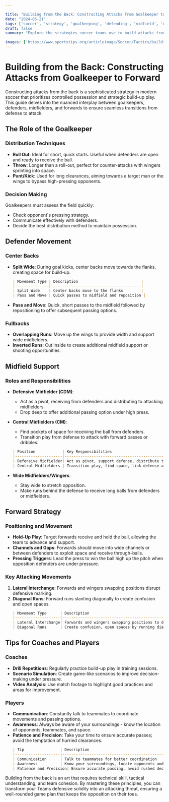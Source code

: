 ```yaml
---

title: "Building from the Back: Constructing Attacks from Goalkeeper to Forward"
date: "2024-05-21"
tags: ['soccer', 'strategy', 'goalkeeping', 'defending', 'midfield', 'coaching', 'attacking', 'team dynamics', 'player development']
draft: false
summary: "Explore the strategies soccer teams use to build attacks from the goalkeeper, through the defenders, and into the forward positions to create goal-scoring opportunities."

images: ['https://www.sportstips.org/articleimage/Soccer/Tactics/building_from_the_back_constructing_attacks_from_goalkeeper_to_forward.webp']
---
```


# Building from the Back: Constructing Attacks from Goalkeeper to Forward

Constructing attacks from the back is a sophisticated strategy in modern soccer that prioritizes controlled possession and strategic build-up play. This guide delves into the nuanced interplay between goalkeepers, defenders, midfielders, and forwards to ensure seamless transitions from defense to attack. 

## The Role of the Goalkeeper

### Distribution Techniques

- **Roll Out**: Ideal for short, quick starts. Useful when defenders are open and ready to receive the ball.
- **Throw**: Longer than a roll-out, perfect for counter-attacks with wingers sprinting into space.
- **Punt/Kick**: Used for long clearances, aiming towards a target man or the wings to bypass high-pressing opponents.

### Decision Making

Goalkeepers must assess the field quickly:
- Check opponent's pressing strategy.
- Communicate effectively with defenders.
- Decide the best distribution method to maintain possession.

## Defender Movement

### Center Backs

- **Split Wide**: During goal kicks, center backs move towards the flanks, creating space for build-up.
    ```markdown
    | Movement Type | Description                            |
    |---------------|----------------------------------------|
    | Split Wide    | Center backs move to the flanks        |
    | Pass and Move | Quick passes to midfield and reposition |
    ```

- **Pass and Move**: Quick, short passes to the midfield followed by repositioning to offer subsequent passing options.

### Fullbacks

- **Overlapping Runs**: Move up the wings to provide width and support wide midfielders.
- **Inverted Runs**: Cut inside to create additional midfield support or shooting opportunities.

## Midfield Support

### Roles and Responsibilities

- **Defensive Midfielder (CDM)**:
    - Act as a pivot, receiving from defenders and distributing to attacking midfielders.
    - Drop deep to offer additional passing option under high press.

- **Central Midfielders (CM)**:
    - Find pockets of space for receiving the ball from defenders.
    - Transition play from defense to attack with forward passes or dribbles.

    ```markdown
    | Position            | Key Responsibilities                                               |
    |---------------------|--------------------------------------------------------------------|
    | Defensive Midfielder| Act as pivot, support defense, distribute to attack                |
    | Central Midfielders | Transition play, find space, link defense and attack               |
    ```

- **Wide Midfielders/Wingers**:
    - Stay wide to stretch opposition.
    - Make runs behind the defense to receive long balls from defenders or midfielders.

## Forward Strategy

### Positioning and Movement

- **Hold-Up Play**: Target forwards receive and hold the ball, allowing the team to advance and support.
- **Channels and Gaps**: Forwards should move into wide channels or between defenders to exploit space and receive through-balls.
- **Pressing Triggers**: Lead the press to win the ball high up the pitch when opposition defenders are under pressure.

### Key Attacking Movements

1. **Lateral Interchange**: Forwards and wingers swapping positions disrupt defensive marking.
2. **Diagonal Runs**: Forward runs slanting diagonally to create confusion and open spaces.
    ```markdown
    | Movement Type      | Description                                                 |
    |--------------------|-------------------------------------------------------------|
    | Lateral Interchange| Forwards and wingers swapping positions to disrupt marking  |
    | Diagonal Runs      | Create confusion, open spaces by running diagonally         |
    ```

## Tips for Coaches and Players

### Coaches

- **Drill Repetitions**: Regularly practice build-up play in training sessions.
- **Scenario Simulation**: Create game-like scenarios to improve decision-making under pressure.
- **Video Analysis**: Use match footage to highlight good practices and areas for improvement.

### Players

- **Communication**: Constantly talk to teammates to coordinate movements and passing options.
- **Awareness**: Always be aware of your surroundings - know the location of opponents, teammates, and space.
- **Patience and Precision**: Take your time to ensure accurate passes; avoid the temptation of hurried clearances.
    ```markdown
    | Tip                | Description                                                  |
    |--------------------|--------------------------------------------------------------|
    | Communication      | Talk to teammates for better coordination                    |
    | Awareness          | Know your surroundings, locate opponents and teammates       |
    | Patience and Precision| Ensure accurate passing, avoid rushed decisions           |
    ```

Building from the back is an art that requires technical skill, tactical understanding, and team cohesion. By mastering these principles, you can transform your Teams defensive solidity into an attacking threat, ensuring a well-rounded game plan that keeps the opposition on their toes.
```